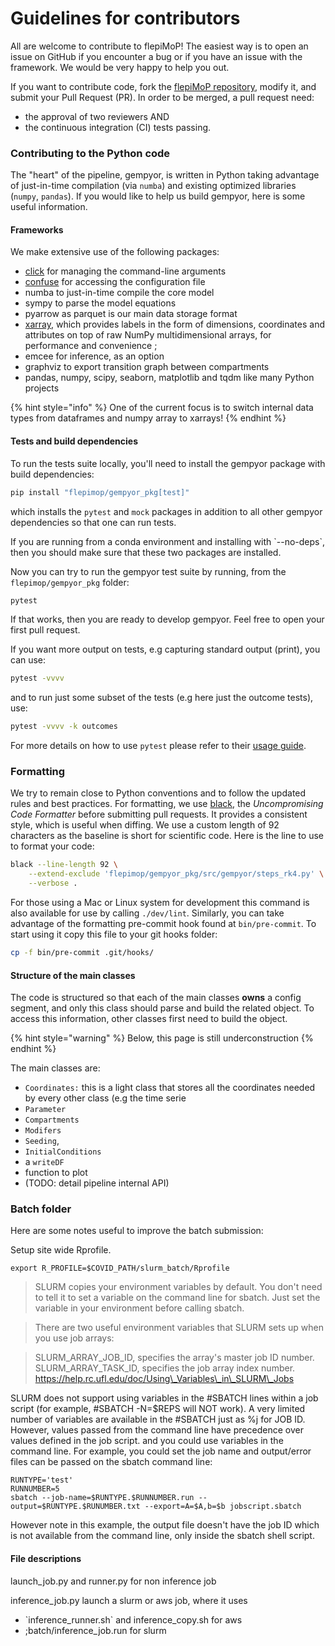 # Guidelines for contributors

All are welcome to contribute to flepiMoP! The easiest way is to open an issue on GitHub if you encounter a bug or if you have an issue with the framework. We would be very happy to help you out.

If you want to contribute code, fork the [flepiMoP repository](https://github.com/HopkinsIDD/flepiMoP), modify it, and submit your Pull Request (PR). In order to be merged, a pull request need:

* the approval of two reviewers AND
* the continuous integration (CI) tests passing.

### Contributing to the Python code

The "heart" of the pipeline, gempyor, is written in Python taking advantage of just-in-time compilation (via `numba`) and existing optimized libraries (`numpy`, `pandas`). If you would like to help us build gempyor, here is some useful information.

#### Frameworks

We make extensive use of the following packages:

* [click](https://click.palletsprojects.com/en/) for managing the command-line arguments
* [confuse](https://confuse.readthedocs.io/en/latest/usage.html) for accessing the configuration file
* numba to just-in-time compile the core model
* sympy to parse the model equations
* pyarrow as parquet is our main data storage format
* [xarray](https://docs.xarray.dev/en/stable/), which provides labels in the form of dimensions, coordinates and attributes on top of raw NumPy multidimensional arrays, for performance and convenience ;
* emcee for inference, as an option
* graphviz to export transition graph between compartments
* pandas, numpy, scipy, seaborn, matplotlib and tqdm like many Python projects

{% hint style="info" %}
One of the current focus is to switch internal data types from dataframes and numpy array to xarrays!
{% endhint %}

#### Tests and build dependencies

To run the tests suite locally, you'll need to install the gempyor package with build dependencies:

```bash
pip install "flepimop/gempyor_pkg[test]"
```

which installs the `pytest` and `mock` packages in addition to all other gempyor dependencies so that one can run tests.

If you are running from a conda environment and installing with \`--no-deps\`, then you should make sure that these two packages are installed.

Now you can try to run the gempyor test suite by running, from the `flepimop/gempyor_pkg` folder:

```bash
pytest
```

If that works, then you are ready to develop gempyor. Feel free to open your first pull request.

If you want more output on tests, e.g capturing standard output (print), you can use:

```bash
pytest -vvvv
```

and to run just some subset of the tests (e.g here just the outcome tests), use:

```bash
pytest -vvvv -k outcomes
```

For more details on how to use `pytest` please refer to their [usage guide](https://docs.pytest.org/en/latest/how-to/usage.html).

### Formatting

We try to remain close to Python conventions and to follow the updated rules and best practices. For formatting, we use [black](https://github.com/psf/black), the _Uncompromising Code Formatter_ before submitting pull requests. It provides a consistent style, which is useful when diffing. We use a custom length of 92 characters as the baseline is short for scientific code. Here is the line to use to format your code:

```bash
black --line-length 92 \
    --extend-exclude 'flepimop/gempyor_pkg/src/gempyor/steps_rk4.py' \
    --verbose .
```

For those using a Mac or Linux system for development this command is also available for use by calling `./dev/lint`. Similarly, you can take advantage of the formatting pre-commit hook found at `bin/pre-commit`. To start using it copy this file to your git hooks folder:

```bash
cp -f bin/pre-commit .git/hooks/
```

#### Structure of the main classes

The code is structured so that each of the main classes **owns** a config segment, and only this class should parse and build the related object. To access this information, other classes first need to build the object.

{% hint style="warning" %}
Below, this page is still underconstruction
{% endhint %}

The main classes are:

* `Coordinates:` this is a light class that stores all the coordinates needed by every other class (e.g the time serie
* `Parameter`
* `Compartments`
* `Modifers`
* `Seeding`,
* `InitialConditions`
* a `writeDF`
* function to plot
* (TODO: detail pipeline internal API)

### Batch folder

Here are some notes useful to improve the batch submission:

Setup site wide Rprofile.

```
export R_PROFILE=$COVID_PATH/slurm_batch/Rprofile
```

> SLURM copies your environment variables by default. You don't need to tell it to set a variable on the command line for sbatch. Just set the variable in your environment before calling sbatch.

> There are two useful environment variables that SLURM sets up when you use job arrays:

> SLURM\_ARRAY\_JOB\_ID, specifies the array's master job ID number. SLURM\_ARRAY\_TASK\_ID, specifies the job array index number. https://help.rc.ufl.edu/doc/Using\_Variables\_in\_SLURM\_Jobs

SLURM does not support using variables in the #SBATCH lines within a job script (for example, #SBATCH -N=$REPS will NOT work). A very limited number of variables are available in the #SBATCH just as %j for JOB ID. However, values passed from the command line have precedence over values defined in the job script. and you could use variables in the command line. For example, you could set the job name and output/error files can be passed on the sbatch command line:

```
RUNTYPE='test'
RUNNUMBER=5
sbatch --job-name=$RUNTYPE.$RUNNUMBER.run --output=$RUNTYPE.$RUNUMBER.txt --export=A=$A,b=$b jobscript.sbatch
```

However note in this example, the output file doesn't have the job ID which is not available from the command line, only inside the sbatch shell script.

#### File descriptions

launch\_job.py and runner.py for non inference job

inference\_job.py launch a slurm or aws job, where it uses

* \`inference\_runner.sh\` and inference\_copy.sh for aws
* ;batch/inference\_job.run for slurm
